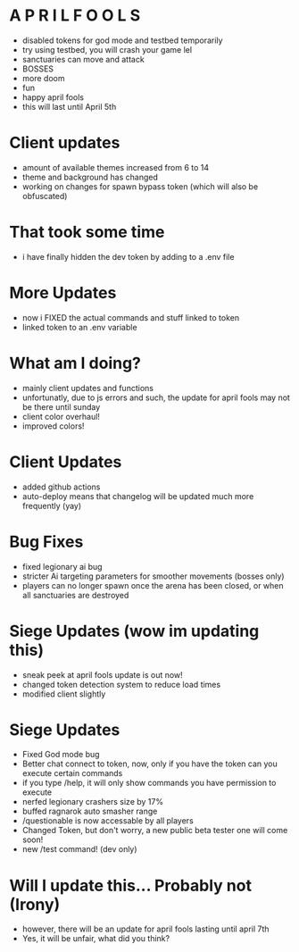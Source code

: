 # A P R I L  F O O L S
- disabled tokens for god mode and testbed temporarily
- try using testbed, you will crash your game lel
- sanctuaries can move and attack
- BOSSES
- more doom
- fun
- happy april fools
- this will last until April 5th
# Client updates
- amount of available themes increased from 6 to 14
- theme and background has changed
- working on changes for spawn bypass token (which will also be obfuscated)
# That took some time
- i have finally hidden the dev token by adding to a .env file
# More Updates
- now i FIXED the actual commands and stuff linked to token
- linked token to an .env variable
# What am I doing?
- mainly client updates and functions
- unfortunatly, due to js errors and such, the
update for april fools may not be there until sunday
- client color overhaul!
- improved colors!
# Client Updates
- added github actions
- auto-deploy means that changelog will be updated much more frequently (yay)
# Bug Fixes
- fixed legionary ai bug
- stricter Ai targeting parameters for smoother movements (bosses only)
- players can no longer spawn once the arena has been closed, or when all sanctuaries are destroyed
# Siege Updates (wow im updating this)
- sneak peek at april fools update is out now!
- changed token detection system to reduce load times
- modified client slightly
# Siege Updates
- Fixed God mode bug
- Better chat connect to token, now, only if you have the token can you execute certain commands
- if you type /help, it will only show commands you have permission to execute
- nerfed legionary crashers size by 17%
- buffed ragnarok auto smasher range
- /questionable is now accessable by all players
- Changed Token, but don't worry, a new public beta tester one will come soon!
- new /test command! (dev only)
# Will I update this... Probably not (Irony)
- however, there will be an update for april fools lasting until april 7th
- Yes, it will be unfair, what did you think?
